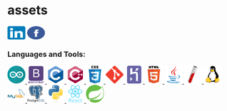 # assets

<p align="left">
<a href="https://linkedin.com/in/paulo-ricardo-da-silva-lopes-092406197" target="_blank"><img align="center" src="https://github.com/RicardoLopes1/assets/blob/main/icon/linkedin-icon.svg" alt="paulo-ricardo-da-silva-lopes-092406197" height="30" width="40" /></a>
<a href="https://fb.com/ricardosilva31" target="_blank"><img align="center" src="https://github.com/RicardoLopes1/assets/blob/main/icon/facebook-icon.svg" alt="ricardosilva31" height="30" width="40" /></a>
</p>

<h3 align="left">Languages and Tools:</h3>

<p align="left"> 
<a href="https://www.arduino.cc/" target="_blank"> <img src="https://github.com/RicardoLopes1/assets/blob/main/icon/arduino-1.svg" alt="arduino" width="40" height="40"/> </a> 
<a href="https://getbootstrap.com" target="_blank"> <img src="https://github.com/RicardoLopes1/assets/blob/main/icon/bootstrap-plain-wordmark.svg" alt="bootstrap" width="40" height="40"/> </a> 
<a href="https://www.cprogramming.com/" target="_blank"> <img src="https://github.com/RicardoLopes1/assets/blob/main/icon/c-original.svg" alt="c" width="40" height="40"/> </a> 
<a href="https://www.w3schools.com/cpp/" target="_blank"> <img src="https://github.com/RicardoLopes1/assets/blob/main/icon/cplusplus-original.svg" alt="cplusplus" width="40" height="40"/> </a> 
<a href="https://www.w3schools.com/css/" target="_blank"> <img src="https://github.com/RicardoLopes1/assets/blob/main/icon/css3-original-wordmark.svg" alt="css3" width="40" height="40"/> </a> 
<a href="https://git-scm.com/" target="_blank"> <img src="https://github.com/RicardoLopes1/assets/blob/main/icon/git-scm-icon.svg" alt="git" width="40" height="40"/> </a> 
<a href="https://heroku.com" target="_blank"> <img src="https://github.com/RicardoLopes1/assets/blob/main/icon/heroku-icon.svg" alt="heroku" width="40" height="40"/> </a> 
<a href="https://www.w3.org/html/" target="_blank"> <img src="https://github.com/RicardoLopes1/assets/blob/main/icon/html5-original-wordmark.svg" alt="html5" width="40" height="40"/> </a> 
<a href="https://www.java.com" target="_blank"> <img src="https://github.com/RicardoLopes1/assets/blob/main/icon/java-original.svg" alt="java" width="40" height="40"/> </a> 
<a href="https://jekyllrb.com/" target="_blank"> <img src="https://github.com/RicardoLopes1/assets/blob/main/icon/jekyllrb-icon.svg" alt="jekyll" width="40" height="40"/> </a> 
<a href="https://www.linux.org/" target="_blank"> <img src="https://github.com/RicardoLopes1/assets/blob/main/icon/linux-original.svg" alt="linux" width="40" height="40"/> </a> 
<a href="https://www.mysql.com/" target="_blank"> <img src="https://github.com/RicardoLopes1/assets/blob/main/icon/mysql-original-wordmark.svg" alt="mysql" width="40" height="40"/> </a> 
<a href="https://www.postgresql.org" target="_blank"> <img src="https://github.com/RicardoLopes1/assets/blob/main/icon/postgresql-original-wordmark.svg" alt="postgresql" width="40" height="40"/> </a> 
<a href="https://www.python.org" target="_blank"> <img src="https://github.com/RicardoLopes1/assets/blob/main/icon/python-original.svg" alt="python" width="40" height="40"/> </a> 
<a href="https://reactjs.org/" target="_blank"> <img src="https://github.com/RicardoLopes1/assets/blob/main/icon/react-original-wordmark.svg" alt="react" width="40" height="40"/> </a> 
<a href="https://spring.io/" target="_blank"> <img src="https://github.com/RicardoLopes1/assets/blob/main/icon/springio-icon.svg" alt="spring" width="40" height="40"/> </a> </p>
</p>